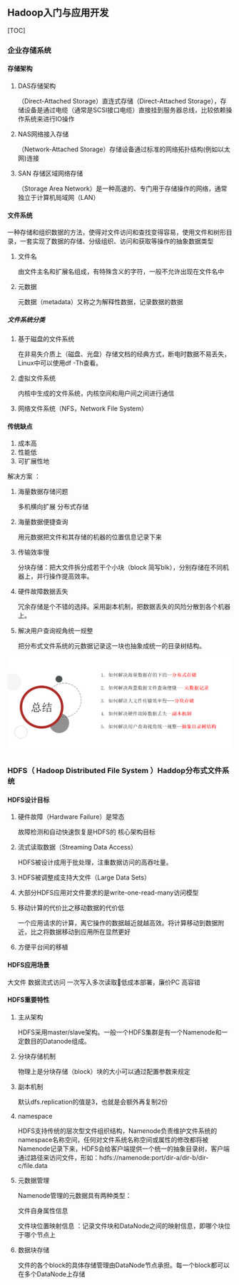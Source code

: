 ## Hadoop入门与应用开发 

[TOC]



### 企业存储系统

#### 存储架构

1. DAS存储架构

   （Direct-Attached Storage）直连式存储（Direct-Attached Storage），存储设备是通过电缆（通常是SCSI接口电缆）直接挂到服务器总线，比较依赖操作系统来进行IO操作

2. NAS网络接入存储

   （Network-Attached Storage）存储设备通过标准的网络拓扑结构(例如以太网)连接

3. SAN 存储区域网络存储

   （Storage Area Network）是一种高速的、专门用于存储操作的网络，通常独立于计算机局域网（LAN）

#### 文件系统

一种存储和组织数据的方法，使得对文件访问和查找变得容易，使用文件和树形目录，一套实现了数据的存储、分级组织、访问和获取等操作的抽象数据类型

1. 文件名

   由文件主名和扩展名组成，有特殊含义的字符，一般不允许出现在文件名中

2. 元数据

   元数据（metadata）又称之为解释性数据，记录数据的数据

##### 文件系统分类

1. 基于磁盘的文件系统

   在非易失介质上（磁盘、光盘）存储文档的经典方式，断电时数据不易丢失，Linux中可以使用df -Th查看。

2. 虚拟文件系统

   内核中生成的文件系统，内核空间和用户间之间进行通信

3. 网络文件系统（NFS，Network File System）

#### 传统缺点

1. 成本高
2. 性能低
3. 可扩展性地

解决方案 ：

1. 海量数据存储问题

   多机横向扩展   分布式存储

2. 海量数据便捷查询

   用元数据把文件和其存储的机器的位置信息记录下来

3. 传输效率慢

   分块存储：把大文件拆分成若干个小块（block 简写blk），分别存储在不同机器上，并行操作提高效率。

4. 硬件故障数据丢失

   冗余存储是个不错的选择。采用副本机制，把数据丢失的风险分散到各个机器上。

5. 解决用户查询视角统一规整

   把分布式文件系统的元数据记录这一块也抽象成统一的目录树结构。

![image-20211004212412290](..\day5\image-20211004212412290.png)





### HDFS（ Hadoop Distributed File System ）Haddop分布式文件系统

#### HDFS设计目标

1. 硬件故障（Hardware Failure）是常态

   故障检测和自动快速恢复是HDFS的    核心架构目标

2. 流式读取数据（Streaming Data Access）

   HDFS被设计成用于批处理，注重数据访问的高吞吐量。

3. HDFS被调整成支持大文件（Large Data Sets）

4. 大部分HDFS应用对文件要求的是write-one-read-many访问模型

5. 移动计算的代价比之移动数据的代价低

   一个应用请求的计算，离它操作的数据越近就越高效。将计算移动到数据附近，比之将数据移动到应用所在显然更好

6. 方便平台间的移植

#### HDFS应用场景

大文件
数据流式访问
一次写入多次读取低成本部署，廉价PC
高容错

#### HDFS重要特性

1. 主从架构

   HDFS采用master/slave架构。一般一个HDFS集群是有一个Namenode和一定数目的Datanode组成。

2. 分块存储机制

   物理上是分块存储（block）块的大小可以通过配置参数来规定

3. 副本机制

   默认dfs.replication的值是3，也就是会额外再复制2份

4. namespace

   HDFS支持传统的层次型文件组织结构，Namenode负责维护文件系统的namespace名称空间，任何对文件系统名称空间或属性的修改都将被Namenode记录下来，HDFS会给客户端提供一个统一的抽象目录树，客户端通过路径来访问文件，形如：hdfs://namenode:port/dir-a/dir-b/dir-c/file.data

5. 元数据管理

   Namenode管理的元数据具有两种类型：

   文件自身属性信息 

   文件块位置映射信息   ：记录文件块和DataNode之间的映射信息，即哪个块位于哪个节点上

6. 数据块存储

   文件的各个block的具体存储管理由DataNode节点承担。每一个block都可以在多个DataNode上存储

